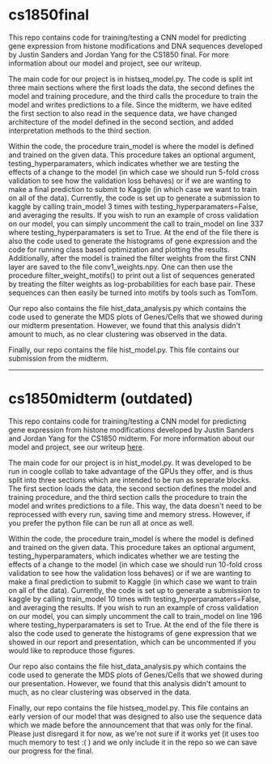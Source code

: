# cs1850final

This repo contains code for training/testing a CNN model for predicting gene expression from histone modifications and DNA sequences developed by Justin Sanders and Jordan Yang for the CS1850 final. For more information about our model and project, see our writeup.

The main code for our project is in histseq_model.py. The code is split int three main sections where the first loads the data, the second defines the model and training procedure, and the third calls the procedure to train the model and writes predictions to a file. Since the midterm, we have edited the first section to also read in the sequence data, we have changed architecture of the model defined in the second section, and added interpretation methods to the third section.

Within the code, the procedure train_model is where the model is defined and trained on the given data. This procedure takes an optional argument, testing_hyperparamaters, which indicates whether we are testing the effects of a change to the model (in which case we should run 5-fold cross validation to see how the validation loss behaves) or if we are wanting to make a final prediction to submit to Kaggle (in which case we want to train on all of the data). Currently, the code is set up to generate a submission to kaggle by calling train_model 3 times with testing_hyperparamaters=False, and averaging the results. If you wish to run an example of cross validation on our model, you can simply uncomment the call to train_model on line 337 where testing_hyperparamaters is set to True. At the end of the file there is also the code used to generate the histograms of gene expression and the code for running class based optimization and plotting the results. Additionally, after the model is trained the filter weights from the first CNN layer are saved to the file conv1_weights.npy. One can then use the procedure filter_weight_motifs() to print out a list of sequences generated by treating the filter weights as log-probabilities for each base pair. These sequences can then easily be turned into motifs by tools such as TomTom.

Our repo also contains the file hist_data_analysis.py which contains the code used to generate the MDS plots of Genes/Cells that we showed during our midterm presentation. However, we found that this analysis didn't amount to much, as no clear clustering was observed in the data.

Finally, our repo contains the file hist_model.py. This file contains our submission from the midterm.

---

# cs1850midterm (outdated)

This repo contains code for training/testing a CNN model for predicting gene expression from histone modifications developed by Justin Sanders and Jordan Yang for the CS1850 midterm. For more information about our model and project, see our writeup [here](https://docs.google.com/document/d/1nPeJzKdG1eufl7ixziazGgFKNXsO0ykny447kaIYqVk/edit?usp=sharing).

The main code for our project is in hist_model.py. It was developed to be run in coogle collab to take advantage of the GPUs they offer, and is thus split into three sections which are intended to be run as seperate blocks. The first section loads the data, the second section defines the model and training procedure, and the third section calls the procedure to train the model and writes predictions to a file. This way, the data doesn't need to be reprocessed with every run, saving time and memory stress. However, if you prefer the python file can be run all at once as well.

Within the code, the procedure train_model is where the model is defined and trained on the given data. This procedure takes an optional argument, testing_hyperparamaters, which indicates whether we are testing the effects of a change to the model (in which case we should run 10-fold cross validation to see how the validation loss behaves) or if we are wanting to make a final prediction to submit to Kaggle (in which case we want to train on all of the data). Currently, the code is set up to generate a submission to kaggle by calling train_model 10 times with testing_hyperparamaters=False, and averaging the results. If you wish to run an example of cross validation on our model, you can simply uncomment the call to train_model on line 196 where testing_hyperparamaters is set to True. At the end of the file there is also the code used to generate the histograms of gene expression that we showed in our report and presentation, which can be uncommented if you would like to reproduce those figures.


Our repo also contains the file hist_data_analysis.py which contains the code used to generate the MDS plots of Genes/Cells that we showed during our presentation. However, we found that this analysis didn't amount to much, as no clear clustering was observed in the data.

Finally, our repo contains the file histseq_model.py. This file contains an early version of our model that was designed to also use the sequence data which we made before the announcement that that was only for the final. Please just disregard it for now, as we're not sure if it works yet (it uses too much memory to test :( ) and we only include it in the repo so we can save our progress for the final.
